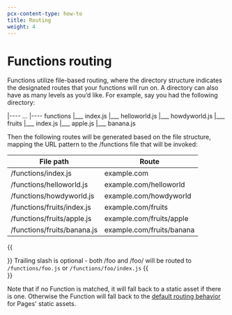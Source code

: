 ```yaml
---
pcx-content-type: how-to
title: Routing
weight: 4
---
```


# Functions routing

Functions utilize file-based routing, where the directory structure indicates the designated routes that your functions will run on. A directory can also have as many levels as you’d like. For example, say you had the following directory: 

|---- …
|---- functions
      |___ index.js
      |___ helloworld.js
      |___ howdyworld.js
      |___ fruits
            |___ index.js
            |___ apple.js
            |___ banana.js	

Then the following routes will be generated based on the file structure, mapping the URL pattern to the /functions file that will be invoked: 

| File path                   | Route                     |
|-----------------------------|---------------------------|
| /functions/index.js         | example.com               |
| /functions/helloworld.js    | example.com/helloworld    |
| /functions/howdyworld.js    | example.com/howdyworld    |
| /functions/fruits/index.js  | example.com/fruits        |
| /functions/fruits/apple.js  | example.com/fruits/apple  |
| /functions/fruits/banana.js | example.com/fruits/banana |

{{<Aside type="note">}}
Trailing slash is optional - both /foo and /foo/ will be routed to `/functions/foo.js` or `/functions/foo/index.js`
{{</Aside>}}

Note that if no Function is matched, it will fall back to a static asset if there is one. Otherwise the Function will fall back to the [default routing behavior](/pages/platform/serving-pages/) for Pages' static assets.
